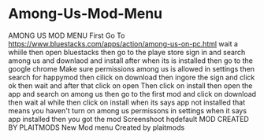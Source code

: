 # Among-Us-Mod-Menu
AMONG US MOD MENU First Go To https://www.bluestacks.com/apps/action/among-us-on-pc.html wait a whiile then open bluestacks then go to the playe store sign in and search among us and downlaod and install after when its is installed then go to the google chrome Make sure permissions among us is allowed in settings then search for happymod then cilick on download then ingore the sign and click ok then wait and after that click on open Then click on install then open the app and search on among us then go to the first mod and click on download then wait al while then click on install when its says app not installed that means you haven't turn on among us permissons in settings when it says app installed then you got the mod  Screenshoot hqdefault  MOD CREATED BY PLAITMODS New Mod menu Created by plaitmods
